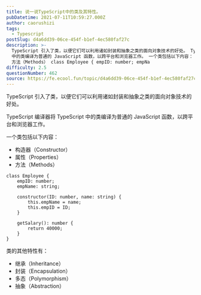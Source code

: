 ```yaml
---
title: 说一说TypeScript中的类及其特性。
pubDatetime: 2021-07-11T10:59:27.000Z
author: caorushizi
tags:
  - Typescript
postSlug: d4a6dd39-06ce-454f-b1ef-4ec580faf27c
description: >-
  TypeScript 引入了类，以便它们可以利用诸如封装和抽象之类的面向对象技术的好处。 TypeScript 编译器将 TypeScript
  中的类编译为普通的 JavaScript 函数，以跨平台和浏览器工作。 一个类包括以下内容： 构造器（Constructor） 属性（Properties）
  方法（Methods） class Employee { empID: number; empNa
difficulty: 2.5
questionNumber: 462
source: https://fe.ecool.fun/topic/d4a6dd39-06ce-454f-b1ef-4ec580faf27c
---
```


TypeScript 引入了类，以便它们可以利用诸如封装和抽象之类的面向对象技术的好处。

TypeScript 编译器将 TypeScript 中的类编译为普通的 JavaScript 函数，以跨平台和浏览器工作。

一个类包括以下内容：

- 构造器（Constructor）
- 属性（Properties）
- 方法（Methods）

```
class Employee {
    empID: number;
    empName: string;

    constructor(ID: number, name: string) {
        this.empName = name;
        this.empID = ID;
    }

    getSalary(): number {
        return 40000;
    }
}
```

类的其他特性有：

- 继承（Inheritance）
- 封装（Encapsulation）
- 多态（Polymorphism）
- 抽象（Abstraction）
